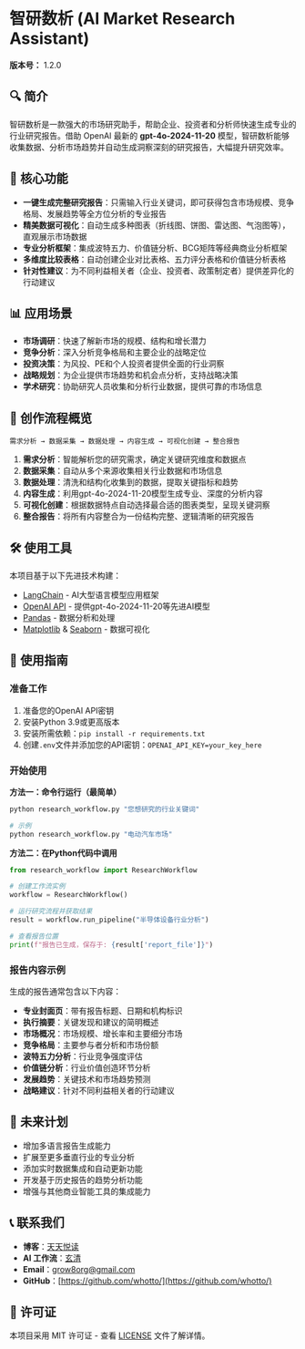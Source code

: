 # 智研数析 (AI Market Research Assistant)

**版本号：** 1.2.0

## 🔍 简介

智研数析是一款强大的市场研究助手，帮助企业、投资者和分析师快速生成专业的行业研究报告。借助 OpenAI 最新的 **gpt-4o-2024-11-20** 模型，智研数析能够收集数据、分析市场趋势并自动生成洞察深刻的研究报告，大幅提升研究效率。

## 🌟 核心功能

- **一键生成完整研究报告**：只需输入行业关键词，即可获得包含市场规模、竞争格局、发展趋势等全方位分析的专业报告
- **精美数据可视化**：自动生成多种图表（折线图、饼图、雷达图、气泡图等），直观展示市场数据
- **专业分析框架**：集成波特五力、价值链分析、BCG矩阵等经典商业分析框架
- **多维度比较表格**：自动创建企业对比表格、五力评分表格和价值链分析表格
- **针对性建议**：为不同利益相关者（企业、投资者、政策制定者）提供差异化的行动建议

## 📊 应用场景

- **市场调研**：快速了解新市场的规模、结构和增长潜力
- **竞争分析**：深入分析竞争格局和主要企业的战略定位
- **投资决策**：为风投、PE和个人投资者提供全面的行业洞察
- **战略规划**：为企业提供市场趋势和机会点分析，支持战略决策
- **学术研究**：协助研究人员收集和分析行业数据，提供可靠的市场信息

## 🔄 创作流程概览

```
需求分析 → 数据采集 → 数据处理 → 内容生成 → 可视化创建 → 整合报告
```


1. **需求分析**：智能解析您的研究需求，确定关键研究维度和数据点
2. **数据采集**：自动从多个来源收集相关行业数据和市场信息
3. **数据处理**：清洗和结构化收集到的数据，提取关键指标和趋势
4. **内容生成**：利用gpt-4o-2024-11-20模型生成专业、深度的分析内容
5. **可视化创建**：根据数据特点自动选择最合适的图表类型，呈现关键洞察
6. **整合报告**：将所有内容整合为一份结构完整、逻辑清晰的研究报告

## 🛠️ 使用工具

本项目基于以下先进技术构建：

- [LangChain](https://www.langchain.com/) - AI大型语言模型应用框架
- [OpenAI API](https://openai.com/) - 提供gpt-4o-2024-11-20等先进AI模型
- [Pandas](https://pandas.pydata.org/) - 数据分析和处理
- [Matplotlib](https://matplotlib.org/) & [Seaborn](https://seaborn.pydata.org/) - 数据可视化

## 📘 使用指南

### 准备工作

1. 准备您的OpenAI API密钥
2. 安装Python 3.9或更高版本
3. 安装所需依赖：`pip install -r requirements.txt`
4. 创建`.env`文件并添加您的API密钥：`OPENAI_API_KEY=your_key_here`

### 开始使用

**方法一：命令行运行（最简单）**

```bash
python research_workflow.py "您想研究的行业关键词"

# 示例
python research_workflow.py "电动汽车市场"
```

**方法二：在Python代码中调用**

```python
from research_workflow import ResearchWorkflow

# 创建工作流实例
workflow = ResearchWorkflow()

# 运行研究流程并获取结果
result = workflow.run_pipeline("半导体设备行业分析")

# 查看报告位置
print(f"报告已生成，保存于: {result['report_file']}")
```

### 报告内容示例

生成的报告通常包含以下内容：

- **专业封面页**：带有报告标题、日期和机构标识
- **执行摘要**：关键发现和建议的简明概述
- **市场概况**：市场规模、增长率和主要细分市场
- **竞争格局**：主要参与者分析和市场份额
- **波特五力分析**：行业竞争强度评估
- **价值链分析**：行业价值创造环节分析
- **发展趋势**：关键技术和市场趋势预测
- **战略建议**：针对不同利益相关者的行动建议

## 🚀 未来计划

- 增加多语言报告生成能力
- 扩展至更多垂直行业的专业分析
- 添加实时数据集成和自动更新功能
- 开发基于历史报告的趋势分析功能
- 增强与其他商业智能工具的集成能力

## 📞 联系我们

- **博客**：[天天悦读](https://yuedu.biz)
- **AI 工作流**：[玄清](https://huanwang.org)
- **Email**：[grow8org@gmail.com](mailto:grow8org@gmail.com)
- **GitHub**：[https://github.com/whotto/](https://github.com/whotto/)

## 📜 许可证

本项目采用 MIT 许可证 - 查看 [LICENSE](LICENSE) 文件了解详情。
